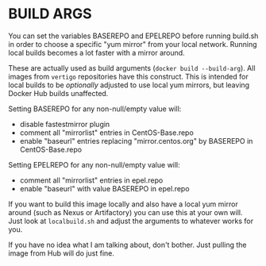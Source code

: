 BUILD ARGS
=======

You can set the variables BASEREPO and EPELREPO before running build.sh in order to choose a specific "yum mirror" from your local network. Running local builds becomes a lot faster with a mirror around.

These are actually used as build arguments (`docker build --build-arg`). All images from `vertigo` repositories have this construct. This is intended for local builds to be *optionally* adjusted to use local yum mirrors, but leaving Docker Hub builds unaffected.

Setting BASEREPO for any non-null/empty value will:

- disable fastestmirror plugin
- comment all "mirrorlist" entries in CentOS-Base.repo
- enable "baseurl" entries replacing "mirror.centos.org" by BASEREPO in CentOS-Base.repo

Setting EPELREPO for any non-null/empty value will:

- comment all "mirrorlist" entries in epel.repo
- enable "baseurl" with value BASEREPO in epel.repo

If you want to build this image locally and also have a local yum mirror around (such as Nexus or Artifactory) you can use this at your own will. Just look at `localbuild.sh` and adjust the arguments to whatever works for you.

If you have no idea what I am talking about, don't bother. Just pulling the image from Hub will do just fine.
